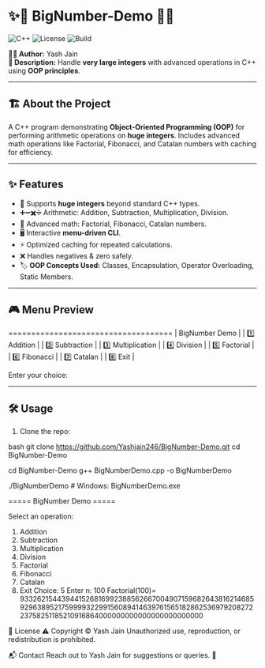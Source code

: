 # ✨💫 BigNumber-Demo 💫✨

![C++](https://img.shields.io/badge/Language-C%2B%2B-blue?style=for-the-badge&logo=c%2B%2B)
![License](https://img.shields.io/badge/License-Proprietary-red?style=for-the-badge)
![Build](https://img.shields.io/badge/Build-Pass-green?style=for-the-badge)

**👨‍💻 Author:** Yash Jain  
**📝 Description:** Handle **very large integers** with advanced operations in C++ using **OOP principles**.

---

## 🏗️ About the Project
A C++ program demonstrating **Object-Oriented Programming (OOP)** for performing arithmetic operations on **huge integers**. Includes advanced math operations like Factorial, Fibonacci, and Catalan numbers with caching for efficiency.

---

## ✨ Features

- 🔢 Supports **huge integers** beyond standard C++ types.
- ➕➖✖️➗ Arithmetic: Addition, Subtraction, Multiplication, Division.
- 🧮 Advanced math: Factorial, Fibonacci, Catalan numbers.
- 🖥️ Interactive **menu-driven CLI**.
- ⚡ Optimized caching for repeated calculations.
- ❌ Handles negatives & zero safely.
- 🏷️ **OOP Concepts Used:** Classes, Encapsulation, Operator Overloading, Static Members.

---

## 🎮 Menu Preview

====================================
| BigNumber Demo |
| 1️⃣ Addition |
| 2️⃣ Subtraction |
| 3️⃣ Multiplication |
| 4️⃣ Division |
| 5️⃣ Factorial |
| 6️⃣ Fibonacci |
| 7️⃣ Catalan |
| 8️⃣ Exit |

Enter your choice:

---

## 🛠️ Usage

1. Clone the repo:

bash
git clone https://github.com/Yashjain246/BigNumber-Demo.git
cd BigNumber-Demo


cd BigNumber-Demo
g++ BigNumberDemo.cpp -o BigNumberDemo

./BigNumberDemo # Windows: BigNumberDemo.exe

===== BigNumber Demo =====

Select an operation:
1. Addition
2. Subtraction
3. Multiplication
4. Division
5. Factorial
6. Fibonacci
7. Catalan
8. Exit
Choice: 5
Enter n: 100
Factorial(100)= 93326215443944152681699238856266700490715968264381621468592963895217599993229915608941463976156518286253697920827223758251185210916864000000000000000000000000

📄 License
⚠️ Copyright © Yash Jain
Unauthorized use, reproduction, or redistribution is prohibited.

📬 Contact
Reach out to Yash Jain for suggestions or queries. 💌


